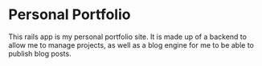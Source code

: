 Personal Portfolio
==================

This rails app is my personal portfolio site. It is made up of a backend to allow me to manage projects, as well as a blog engine for me to be able to publish blog posts.

